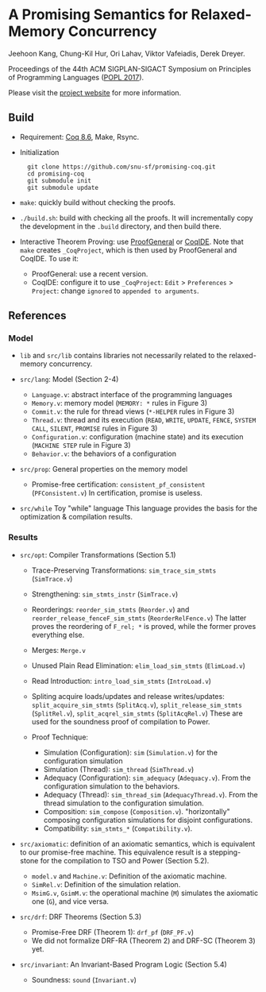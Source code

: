 # A Promising Semantics for Relaxed-Memory Concurrency

Jeehoon Kang, Chung-Kil Hur, Ori Lahav, Viktor Vafeiadis, Derek Dreyer.

Proceedings of the 44th ACM SIGPLAN-SIGACT Symposium on Principles of Programming Languages ([POPL 2017](http://conf.researchr.org/home/POPL-2017)).

Please visit the [project website](http://sf.snu.ac.kr/promise-concurrency/) for more information.

## Build

- Requirement: [Coq 8.6](https://coq.inria.fr/download), Make, Rsync.

- Initialization

        git clone https://github.com/snu-sf/promising-coq.git
        cd promising-coq
        git submodule init
        git submodule update

- `make`: quickly build without checking the proofs.

- `./build.sh`: build with checking all the proofs.  It will incrementally copy the development in the `.build` directory, and then build there.

- Interactive Theorem Proving: use [ProofGeneral](https://proofgeneral.github.io/) or [CoqIDE](https://coq.inria.fr/download).
  Note that `make` creates `_CoqProject`, which is then used by ProofGeneral and CoqIDE. To use it:
    + ProofGeneral: use a recent version.
    + CoqIDE: configure it to use `_CoqProject`: `Edit` > `Preferences` > `Project`: change `ignored` to `appended to arguments`.

## References

### Model

- `lib` and `src/lib` contains libraries not necessarily related to the relaxed-memory concurrency.

- `src/lang`: Model (Section 2-4)
    + `Language.v`: abstract interface of the programming languages
    + `Memory.v`: memory model (`MEMORY: *` rules in Figure 3)
    + `Commit.v`: the rule for thread views (`*-HELPER` rules in Figure 3)
    + `Thread.v`: thread and its execution (`READ`, `WRITE`, `UPDATE`, `FENCE`, `SYSTEM CALL`, `SILENT`, `PROMISE` rules in Figure 3)
    + `Configuration.v`: configuration (machine state) and its execution (`MACHINE STEP` rule in Figure 3)
    + `Behavior.v`: the behaviors of a configuration

- `src/prop`: General properties on the memory model
    + Promise-free certification: `consistent_pf_consistent` (`PFConsistent.v`)
      In certification, promise is useless.

- `src/while` Toy "while" language
  This language provides the basis for the optimization & compilation results.

### Results

- `src/opt`: Compiler Transformations (Section 5.1)
    + Trace-Preserving Transformations: `sim_trace_sim_stmts` (`SimTrace.v`)
    + Strengthening: `sim_stmts_instr` (`SimTrace.v`)
    + Reorderings: `reorder_sim_stmts` (`Reorder.v`) and `reorder_release_fenceF_sim_stmts` (`ReorderRelFence.v`)
      The latter proves the reordering of `F_rel; *` is proved, while the former proves everything else.
    + Merges: `Merge.v`
    + Unused Plain Read Elimination: `elim_load_sim_stmts` (`ElimLoad.v`)
    + Read Introduction: `intro_load_sim_stmts` (`IntroLoad.v`)
    + Spliting acquire loads/updates and release writes/updates:
        `split_acquire_sim_stmts` (`SplitAcq.v`), `split_release_sim_stmts` (`SplitRel.v`), `split_acqrel_sim_stmts` (`SplitAcqRel.v`)
      These are used for the soundness proof of compilation to Power.

    + Proof Technique:
        * Simulation (Configuration): `sim` (`Simulation.v`) for the configuration simulation
        * Simulation (Thread): `sim_thread` (`SimThread.v`)
        * Adequacy (Configuration): `sim_adequacy` (`Adequacy.v`).  From the configuration simulation to the behaviors.
        * Adequacy (Thread): `sim_thread_sim` (`AdequacyThread.v`).  From the thread simulation to the configuration simulation.
        * Composition: `sim_compose` (`Composition.v`).  "horizontally" composing configuration simulations for disjoint configurations.
        * Compatibility: `sim_stmts_*` (`Compatibility.v`).

- `src/axiomatic`: definition of an axiomatic semantics, which is equivalent to our promise-free machine.
  This equivalence result is a stepping-stone for the compilation to TSO and Power (Section 5.2).
    + `model.v` and `Machine.v`: Definition of the axiomatic machine.
    + `SimRel.v`: Definition of the simulation relation.
    + `MsimG.v`, `GsimM.v`: the operational machine (`M`) simulates the axiomatic one (`G`), and vice versa.

- `src/drf`: DRF Theorems (Section 5.3)
    + Promise-Free DRF (Theorem 1): `drf_pf` (`DRF_PF.v`)
    + We did not formalize DRF-RA (Theorem 2) and DRF-SC (Theorem 3) yet.

- `src/invariant`: An Invariant-Based Program Logic (Section 5.4)
    + Soundness: `sound` (`Invariant.v`)
